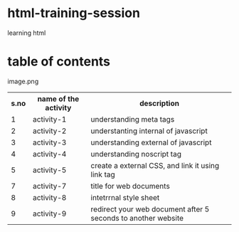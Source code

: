 # html-training-session
learning html
# table of contents
<table>
  <tr>
    <th>s.no</th>
    <th>name of the activity</th>
    <th>description</th>
<tr>
  <td>1</td>
  <td>activity-1</td>
  <td>understanding meta tags</td>
  </tr>
  <tr>
  <td>2</td>
  <td>activity-2</td>
  <td>understanting internal of javascript</td>
  </tr>
  <tr>
  <td>3</td>
  <td>activity-3</td>
  <td>understanding external of javascript</td>
  </tr>
  <tr>
  <td>4</td>
  <td>activity-4</td>
  <td>understanding noscript tag</td>
  </tr>
  <tr>
  <td>5</td>
  <td>activity-5</td>
  <td>create a external CSS, and link it using link tag</td>
  </tr>
  image.png
  <tr>
  <td>7</td>
  <td>activity-7</td>
  <td>title for web documents</td>
  </tr>
  <tr>
  <td>8</td>
  <td>activity-8</td>
  <td>intetrrnal style sheet</td>
 </tr>  
 <tr>
  <td>9</td>
  <td>activity-9</td>
  <td>redirect your web document after 5 seconds to another website</td>
 </tr>  
</table>
  
